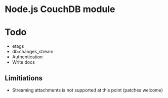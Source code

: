 # Node.js CouchDB module

# Todo

* etags
* db:changes_stream
* Authentication
* Write docs

## Limitiations

* Streaming attachments is not supported at this point (patches welcome)